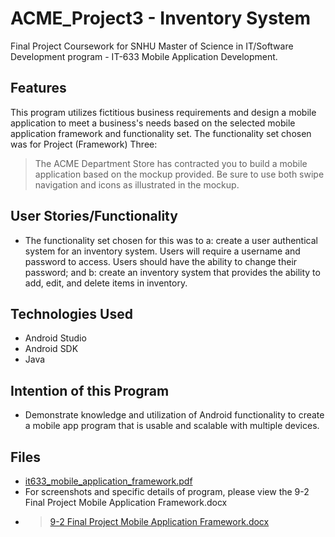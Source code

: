 # ACME_Project3 - Inventory System
Final Project Coursework for SNHU Master of Science in IT/Software Development program - IT-633 Mobile Application Development.

## Features
This program utilizes fictitious business requirements and design a mobile application to meet a business's needs based on the selected mobile application framework and functionality set. The functionality set chosen was for Project (Framework) Three:
> The ACME Department Store has contracted you to build a mobile application based on the mockup provided. Be sure to use both swipe navigation and icons as illustrated in the mockup. 

## User Stories/Functionality
- The functionality set chosen for this was to a: create a user authentical system for an inventory system. Users will require a username and password to access. Users should have the ability to change their password; and b: create an inventory system that provides the ability to add, edit, and delete items in inventory.

## Technologies Used
- Android Studio
- Android SDK
- Java

## Intention of this Program
- Demonstrate knowledge and utilization of Android functionality to create a mobile app program that is usable and scalable with multiple devices.

## Files
- [it633_mobile_application_framework.pdf](https://github.com/OkinawanEvergreen/ACME_Project3/files/9079349/it633_mobile_application_framework.pdf)
- For screenshots and specific details of program, please view the 9-2 Final Project Mobile Application Framework.docx
- > [9-2 Final Project Mobile Application Framework.docx](https://github.com/OkinawanEvergreen/ACME_Project3/files/9079351/9-2.Final.Project.Mobile.Application.Framework.docx)
